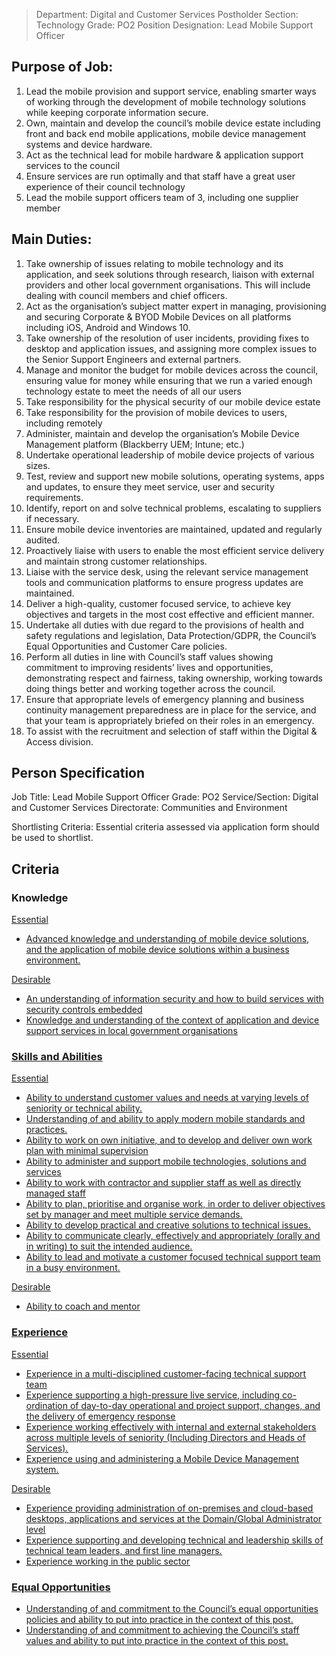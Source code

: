 
>Department: Digital and Customer Services
>Postholder Section: Technology
>Grade: PO2
>Position Designation: Lead Mobile Support Officer

## Purpose of Job:
1.  Lead the mobile provision and support service, enabling smarter ways of working through the development of mobile technology solutions while keeping corporate information secure.    
2.  Own, maintain and develop the council’s mobile device estate including front and back end mobile applications, mobile device management systems and device hardware.    
3.  Act as the technical lead for mobile hardware & application support services to the council    
4.  Ensure services are run optimally and that staff have a great user experience of their council technology    
5.  Lead the mobile support officers team of 3, including one supplier member

## Main Duties:
1.  Take ownership of issues relating to mobile technology and its application, and seek solutions through research, liaison with external providers and other local government organisations. This will include dealing with council members and chief officers.    
2.  Act as the organisation’s subject matter expert in managing, provisioning and securing Corporate & BYOD Mobile Devices on all platforms including iOS, Android and Windows 10.    
3.  Take ownership of the resolution of user incidents, providing fixes to desktop and application issues, and assigning more complex issues to the Senior Support Engineers and external partners.    
4.  Manage and monitor the budget for mobile devices across the council, ensuring value for money while ensuring that we run a varied enough technology estate to meet the needs of all our users    
5.  Take responsibility for the physical security of our mobile device estate    
6.  Take responsibility for the provision of mobile devices to users, including remotely   
7.  Administer, maintain and develop the organisation’s Mobile Device Management platform (Blackberry UEM; Intune; etc.)    
8.  Undertake operational leadership of mobile device projects of various sizes.    
9.  Test, review and support new mobile solutions, operating systems, apps and updates, to ensure they meet service, user and security requirements.    
10.  Identify, report on and solve technical problems, escalating to suppliers if necessary.    
11.  Ensure mobile device inventories are maintained, updated and regularly audited.    
12.  Proactively liaise with users to enable the most efficient service delivery and maintain strong customer relationships.    
13.  Liaise with the service desk, using the relevant service management tools and communication platforms to ensure progress updates are maintained.    
14.  Deliver a high-quality, customer focused service, to achieve key objectives and targets in the most cost effective and efficient manner.    
15.  Undertake all duties with due regard to the provisions of health and safety regulations and legislation, Data Protection/GDPR, the Council’s Equal Opportunities and Customer Care policies.    
16.  Perform all duties in line with Council’s staff values showing commitment to improving residents’ lives and opportunities, demonstrating respect and fairness, taking ownership, working towards doing things better and working together across the council.    
17.  Ensure that appropriate levels of emergency planning and business continuity management preparedness are in place for the service, and that your team is appropriately briefed on their roles in an emergency.    
18.  To assist with the recruitment and selection of staff within the Digital & Access division.

## Person Specification
Job Title: Lead Mobile Support Officer
Grade: PO2
Service/Section: Digital and Customer Services 
Directorate: Communities and Environment

Shortlisting Criteria: Essential criteria assessed via application form should be used to shortlist.

## Criteria
### Knowledge
<u>Essential
-   Advanced knowledge and understanding of mobile device solutions, and the application of mobile device solutions within a business environment.

<u>Desirable
-   An understanding of information security and how to build services with security controls embedded    
-   Knowledge and understanding of the context of application and device support services in local government organisations
    
### Skills and Abilities
<u>Essential
-   Ability to understand customer values and needs at varying levels of seniority or technical ability.    
-   Understanding of and ability to apply modern mobile standards and practices.    
-   Ability to work on own initiative, and to develop and deliver own work plan with minimal supervision    
-   Ability to administer and support mobile technologies, solutions and services    
-   Ability to work with contractor and supplier staff as well as directly managed staff   
-   Ability to plan, prioritise and organise work, in order to deliver objectives set by manager and meet multiple service demands.    
-   Ability to develop practical and creative solutions to technical issues.    
-   Ability to communicate clearly, effectively and appropriately (orally and in writing) to suit the intended audience.    
-   Ability to lead and motivate a customer focused technical support team in a busy environment.

<u>Desirable
-   Ability to coach and mentor    

### Experience
<u>Essential
-   Experience in a multi-disciplined customer-facing technical support team    
-   Experience supporting a high-pressure live service, including co-ordination of day-to-day operational and project support, changes, and the delivery of emergency response    
-   Experience working effectively with internal and external stakeholders across multiple levels of seniority (Including Directors and Heads of Services).    
-   Experience using and administering a Mobile Device Management system.

<u>Desirable
-   Experience providing administration of on-premises and cloud-based desktops, applications and services at the Domain/Global Administrator level    
-   Experience supporting and developing technical and leadership skills of technical team leaders, and first line managers.    
-   Experience working in the public sector    

### Equal Opportunities
-   Understanding of and commitment to the Council’s equal opportunities policies and ability to put into practice in the context of this post.
-   Understanding of and commitment to achieving the Council’s staff values and ability to put into practice in the context of this post.
